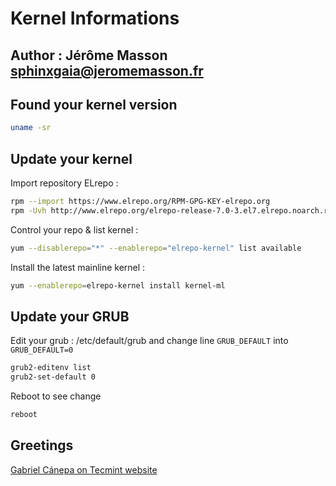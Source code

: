 # Kernel Informations
## Author : Jérôme Masson <sphinxgaia@jeromemasson.fr>

## Found your kernel version

```bash
uname -sr
```

## Update your kernel

Import repository ELrepo :

~~~bash
rpm --import https://www.elrepo.org/RPM-GPG-KEY-elrepo.org
rpm -Uvh http://www.elrepo.org/elrepo-release-7.0-3.el7.elrepo.noarch.rpm
~~~

Control your repo & list kernel :

~~~bash
yum --disablerepo="*" --enablerepo="elrepo-kernel" list available
~~~

Install the latest mainline kernel :

~~~bash
yum --enablerepo=elrepo-kernel install kernel-ml
~~~

## Update your GRUB

Edit your grub : /etc/default/grub and change line `GRUB_DEFAULT` into `GRUB_DEFAULT=0`

~~~bash
grub2-editenv list
grub2-set-default 0
~~~

Reboot to see change

~~~bash
reboot
~~~

## Greetings

[Gabriel Cánepa on Tecmint website](https://www.tecmint.com/install-upgrade-kernel-version-in-centos-7/)
